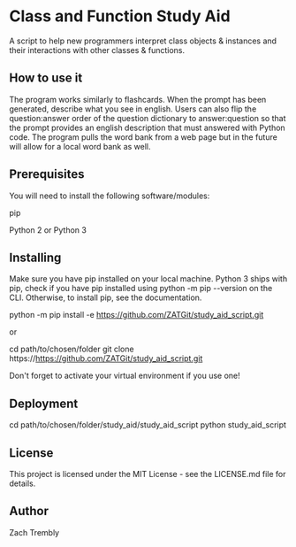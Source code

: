 # Class and Function Study Aid
A script to help new programmers interpret class objects & instances and their interactions with other classes & functions.  

## How to use it

The program works similarly to flashcards. When the prompt has been generated, describe what you see in english. Users can also flip the question:answer order of the question dictionary to answer:question so that the prompt provides an english description that must answered with Python code. The program pulls the word bank from a web page but in the future will allow for a local word bank as well.

## Prerequisites
You will need to install the following software/modules:

pip

Python 2 or Python 3

## Installing

Make sure you have pip installed on your local machine. Python 3 ships with pip, check if you have pip installed using python -m pip --version on the CLI. Otherwise, to install pip, see the documentation.

python -m pip install -e https://github.com/ZATGit/study_aid_script.git

or

cd path/to/chosen/folder
git clone https://https://github.com/ZATGit/study_aid_script.git

Don't forget to activate your virtual environment if you use one!

## Deployment

cd path/to/chosen/folder/study_aid/study_aid_script
python study_aid_script

## License

This project is licensed under the MIT License - see the LICENSE.md file for details.

## Author

Zach Trembly
